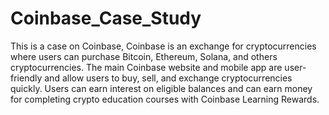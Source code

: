 # Coinbase_Case_Study
This is a case on Coinbase, Coinbase is an exchange for cryptocurrencies where users can purchase Bitcoin, Ethereum, Solana, and others cryptocurrencies. The main Coinbase website and mobile app are user-friendly and allow users to buy, sell, and exchange cryptocurrencies quickly. Users can earn interest on eligible balances and can earn money for completing crypto education courses with Coinbase Learning Rewards.
